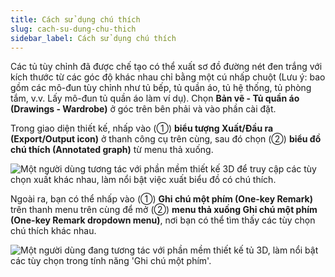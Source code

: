 ```yaml
---
title: Cách sử dụng chú thích
slug: cach-su-dung-chu-thich
sidebar_label: Cách sử dụng chú thích
---
```


Các tủ tùy chỉnh đã được chế tạo có thể xuất sơ đồ đường nét đen trắng với kích thước từ các góc độ khác nhau chỉ bằng một cú nhấp chuột (Lưu ý: bao gồm các mô-đun tùy chỉnh như tủ bếp, tủ quần áo, tủ hệ thống, tủ phòng tắm, v.v. Lấy mô-đun tủ quần áo làm ví dụ). Chọn **Bản vẽ - Tủ quần áo (Drawings - Wardrobe)** ở góc trên bên phải và vào phần cài đặt.

Trong giao diện thiết kế, nhấp vào (①) **biểu tượng Xuất/Đầu ra (Export/Output icon)** ở thanh công cụ trên cùng, sau đó chọn (②) **biểu đồ chú thích (Annotated graph)** từ menu thả xuống.

![Một người dùng tương tác với phần mềm thiết kế 3D để truy cập các tùy chọn xuất khác nhau, làm nổi bật việc xuất biểu đồ có chú thích.](https://storage.googleapis.com/jegavn_kb/images/9a9d5557-b72c-4ec7-8cac-058a96d5d1d4.png)

Ngoài ra, bạn có thể nhấp vào (①) **Ghi chú một phím (One-key Remark)** trên thanh menu trên cùng để mở (②) **menu thả xuống Ghi chú một phím (One-key Remark dropdown menu)**, nơi bạn có thể tìm thấy các tùy chọn chú thích khác nhau.

![Một người dùng đang tương tác với phần mềm thiết kế tủ 3D, làm nổi bật các tùy chọn trong tính năng 'Ghi chú một phím'.](https://storage.googleapis.com/jegavn_kb/images/8299c425-6896-4095-8fe5-8d2a702bcabd.png)